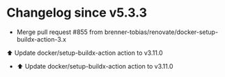 # Changelog since v5.3.3
- Merge pull request #855 from brenner-tobias/renovate/docker-setup-buildx-action-3.x

⬆️ Update docker/setup-buildx-action action to v3.11.0 
- ⬆️ Update docker/setup-buildx-action action to v3.11.0 
